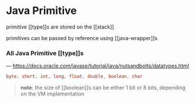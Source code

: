 # Java Primitive

primitive [[type]]s are stored on the [[stack]]

primitives can be passed by reference using [[java-wrapper]]s

### All Java Primitive [[type]]s

&mdash; <https://docs.oracle.com/javase/tutorial/java/nutsandbolts/datatypes.html>

```java
byte, short, int, long, float, double, boolean, char
```

> **note**: the size of [[boolean]]s can be either 1 bit or 8 bits, depending on the VM implementation
